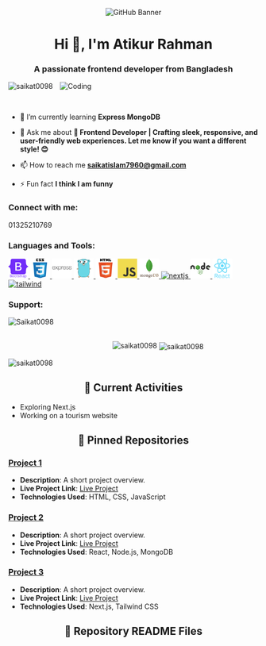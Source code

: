 <!-- Banner Image -->
<p align="center">
  <img src="https://i.ibb.co.com/pjFFgtVT/github-b.jpg" alt="GitHub Banner">
</p>


<h1 align="center">Hi 👋, I'm Atikur Rahman</h1>
<h3 align="center">A passionate frontend developer from Bangladesh</h3>

<img align="right" alt="Coding" width="400" src="https://media.tenor.com/rePDfDWO3XoAAAAd/hacking.gif">

<p align="left"> <img src="https://komarev.com/ghpvc/?username=saikat0098&label=Profile%20views&color=0e75b6&style=flat" alt="saikat0098" /> </p>

<p align="left"> <a href="https://twitter.com/" target="blank"><img src="https://img.shields.io/twitter/follow/?logo=twitter&style=for-the-badge" alt="" /></a> </p>

- 🌱 I’m currently learning **Express MongoDB**

- 💬 Ask me about **🚀 Frontend Developer | Crafting sleek, responsive, and user-friendly web experiences. Let me know if you want a different style! 😊**

- 📫 How to reach me **saikatislam7960@gmail.com**

- ⚡ Fun fact **I think I am funny**

<h3 align="left">Connect with me:</h3>
 <p>01325210769</p>
<h3 align="left">Languages and Tools:</h3>
<p align="left"> 
  <a href="https://getbootstrap.com" target="_blank" rel="noreferrer"> <img src="https://raw.githubusercontent.com/devicons/devicon/master/icons/bootstrap/bootstrap-plain-wordmark.svg" alt="bootstrap" width="40" height="40"/> </a> 
  <a href="https://www.w3schools.com/css/" target="_blank" rel="noreferrer"> <img src="https://raw.githubusercontent.com/devicons/devicon/master/icons/css3/css3-original-wordmark.svg" alt="css3" width="40" height="40"/> </a> 
  <a href="https://expressjs.com" target="_blank" rel="noreferrer"> <img src="https://raw.githubusercontent.com/devicons/devicon/master/icons/express/express-original-wordmark.svg" alt="express" width="40" height="40"/> </a> 
  <a href="https://golang.org" target="_blank" rel="noreferrer"> <img src="https://raw.githubusercontent.com/devicons/devicon/master/icons/go/go-original.svg" alt="go" width="40" height="40"/> </a> 
  <a href="https://www.w3.org/html/" target="_blank" rel="noreferrer"> <img src="https://raw.githubusercontent.com/devicons/devicon/master/icons/html5/html5-original-wordmark.svg" alt="html5" width="40" height="40"/> </a> 
  <a href="https://developer.mozilla.org/en-US/docs/Web/JavaScript" target="_blank" rel="noreferrer"> <img src="https://raw.githubusercontent.com/devicons/devicon/master/icons/javascript/javascript-original.svg" alt="javascript" width="40" height="40"/> </a> 
  <a href="https://www.mongodb.com/" target="_blank" rel="noreferrer"> <img src="https://raw.githubusercontent.com/devicons/devicon/master/icons/mongodb/mongodb-original-wordmark.svg" alt="mongodb" width="40" height="40"/> </a> 
  <a href="https://nextjs.org/" target="_blank" rel="noreferrer"> <img src="https://cdn.worldvectorlogo.com/logos/nextjs-2.svg" alt="nextjs" width="40" height="40"/> </a> 
  <a href="https://nodejs.org" target="_blank" rel="noreferrer"> <img src="https://raw.githubusercontent.com/devicons/devicon/master/icons/nodejs/nodejs-original-wordmark.svg" alt="nodejs" width="40" height="40"/> </a> 
  <a href="https://reactjs.org/" target="_blank" rel="noreferrer"> <img src="https://raw.githubusercontent.com/devicons/devicon/master/icons/react/react-original-wordmark.svg" alt="react" width="40" height="40"/> </a> 
  <a href="https://tailwindcss.com/" target="_blank" rel="noreferrer"> <img src="https://www.vectorlogo.zone/logos/tailwindcss/tailwindcss-icon.svg" alt="tailwind" width="40" height="40"/> </a> 
</p>

<h3 align="left">Support:</h3>
<p><a href="https://www.buymeacoffee.com/Saikat0098"> <img align="left" src="https://cdn.buymeacoffee.com/buttons/v2/default-yellow.png" height="50" width="210" alt="Saikat0098" /></a></p><br><br>

<p><img align="left" src="https://github-readme-stats.vercel.app/api/top-langs?username=saikat0098&show_icons=true&locale=en&layout=compact" alt="saikat0098" /></p>

<p>&nbsp;<img align="center" src="https://github-readme-stats.vercel.app/api?username=saikat0098&show_icons=true&locale=en" alt="saikat0098" /></p>

<p><img align="center" src="https://github-readme-streak-stats.herokuapp.com/?user=saikat0098&" alt="saikat0098" /></p>

<h2 align="center">🚀 Current Activities</h2>
<ul>
  <li>Exploring Next.js</li>
  <li>Working on a tourism website</li>
</ul>

<h2 align="center">📌 Pinned Repositories</h2>


### [Project 1](https://github.com/Saikat0098/influencer-gear)
- **Description**: A short project overview.
- **Live Project Link**: [Live Project](https://example.com)
- **Technologies Used**: HTML, CSS, JavaScript

### [Project 2](https://github.com/Saikat0098/tea-house-project)
- **Description**: A short project overview.
- **Live Project Link**: [Live Project](https://example.com)
- **Technologies Used**: React, Node.js, MongoDB

### [Project 3](https://github.com/Saikat0098/Assignment-5)
- **Description**: A short project overview.
- **Live Project Link**: [Live Project](https://example.com)
- **Technologies Used**: Next.js, Tailwind CSS

<h2 align="center">📄 Repository README Files</h2>
